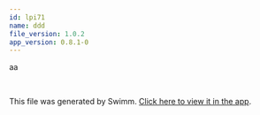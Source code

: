 ```yaml
---
id: lpi71
name: ddd
file_version: 1.0.2
app_version: 0.8.1-0
---
```


aa

<br/>

This file was generated by Swimm. [Click here to view it in the app](http://localhost:5001/repos/Z2l0aHViJTNBJTNBdGVtcGxhdGVzJTNBJTNBbGV2LWVsYWQ=/docs/lpi71).